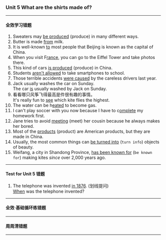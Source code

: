 ### Unit 5 What are the shirts made of?

---

#### 全效学习错题

1. Sweaters may <u>be produced</u> (produce) in many different ways.
2. Butter is made <u>from</u> milk.
3. It is well-known <u>to</u> most people that Beijing is known as the capital of China.
4. When you visit F<u>rance</u>, you can go to the Eiffel Tower and take photos there.
5. This kind of cars <u>is produced</u> (produce) in China.
6. Students <u>aren't allowed</u> to take smartphones to school.
7. Those terrible accidents <u>were caused</u> by the careless drivers last year.
8. Jack usually washes the car on Sunday.<br>
   The car <u>is</u> usually washed by Jack on Sunday.
9. 看看哪只风筝飞得最高是件很有趣的事情。<br>
   It's really fun to <u>see</u> which kite flies the highest.
10. The water can be h<u>eated</u> to become gas.
11. I can't play soccer with you now because I have to c<u>omplete</u> my homework first.
12. Jane tries to avoid <u>meeting</u> (meet) her cousin because he always makes her bored.
13. Most of the <u>products</u> (product) are American products, but they are made in China.
14. Usually, the most common things can <u>be turned into</u> (`turn info`) objects of beauty.
15. Weifang, a city in Shandong Province, <u>has been known for</u> (`be known for`) making kites _since_ over 2,000 years ago.

---

#### Test for Unit 5 错题

1. The telephone was invented <u>in 1876</u>. (划线提问)<br>
    <u>When</u> was the telephone invented?

---

#### 全效·基础循环练错题

---

#### 周周清错题

---
